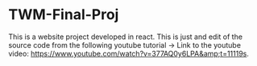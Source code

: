 # TWM-Final-Proj
This is a website project developed in react. This is just and edit of the source code from the following youtube tutorial -> Link to the youtube video: https://www.youtube.com/watch?v=377AQ0y6LPA&amp;t=11119s.
